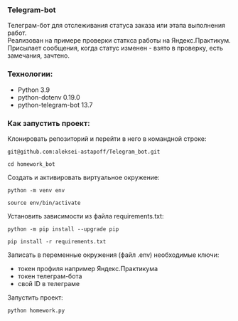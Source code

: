 ### Telegram-bot

Телеграм-бот для отслеживания статуса заказа или этапа выполнения работ.  
Реализован на примере проверки статкса работы на Яндекс.Практикум.
Присылает сообщения, когда статус изменен - взято в проверку, есть замечания, зачтено.

### Технологии:
- Python 3.9
- python-dotenv 0.19.0
- python-telegram-bot 13.7

### Как запустить проект:

Клонировать репозиторий и перейти в него в командной строке:

```
git@github.com:aleksei-astapoff/Telegram_bot.git
```

```
cd homework_bot
```

Cоздать и активировать виртуальное окружение:

```
python -m venv env
```

```
source env/bin/activate
```

Установить зависимости из файла requirements.txt:

```
python -m pip install --upgrade pip
```

```
pip install -r requirements.txt
```

Записать в переменные окружения (файл .env) необходимые ключи:
- токен профиля например Яндекс.Практикума
- токен телеграм-бота
- свой ID в телеграме


Запустить проект:

```
python homework.py
```
